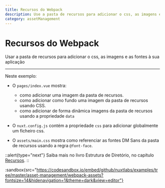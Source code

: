 ```yaml
---
title: Recursos do Webpack
description: Use a pasta de recursos para adicionar o css, as imagens e as fontes à sua aplicação
category: assetManagement
---
```


# Recursos do Webpack

Usar a pasta de recursos para adicionar o css, as imagens e as fontes à sua aplicação

---

Neste exemplo:

- O `pages/index.vue` mostra:

  - como adicionar uma imagem da pasta de recursos.
  - como adicionar como fundo uma imagem da pasta de recursos usando CSS.
  - como adicionar de forma dinâmica imagens da pasta de recursos usando a propriedade `data`

- O `nuxt.config.js` contém a propriedade `css` para adicionar globalmente um ficheiro css.

- O `assets/main.css` mostra como referenciar as fontes DM Sans da pasta de recursos usando a regra `@font-face`.

::alert{type="next"}
Saiba mais no livro Estrutura de Diretório, no capítulo [Recursos](/docs/directory-structure/assets).
::

:sandbox{src="https://codesandbox.io/embed/github/nuxtlabs/examples/tree/master/asset-management/webpack-assets?fontsize=14&hidenavigation=1&theme=dark&view=editor"}
